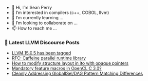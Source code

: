 - 👋 Hi, I’m Sean Perry
- 👀 I’m interested in compilers (c++, COBOL, llvm)
- 🌱 I’m currently learning ...
- 💞️ I’m looking to collaborate on ...
- 📫 How to reach me ...

<!---
s66perry/s66perry is a ✨ special ✨ repository because its `README.md` (this file) appears on your GitHub profile.
You can click the Preview link to take a look at your changes.
--->
### 📕 Latest LLVM Discourse Posts

<!-- DISCOURSE-LLVM:START -->
- [LLVM 15.0.5 has been tagged](https://discourse.llvm.org/t/llvm-15-0-5-has-been-tagged/66615#post_10)
- [RFC: Caffeine parallel runtime library](https://discourse.llvm.org/t/rfc-caffeine-parallel-runtime-library/66750#post_2)
- [How to modify structure layout in lto with opaque pointers](https://discourse.llvm.org/t/how-to-modify-structure-layout-in-lto-with-opaque-pointers/66773#post_1)
- [Mandatory feature macros in OpenCL C 3.0?](https://discourse.llvm.org/t/mandatory-feature-macros-in-opencl-c-3-0/66404#post_7)
- [Cleanly Addressing GlobalISel/DAG Pattern Matching Differences](https://discourse.llvm.org/t/cleanly-addressing-globalisel-dag-pattern-matching-differences/64817#post_19)
<!-- DISCOURSE-LLVM:END -->
